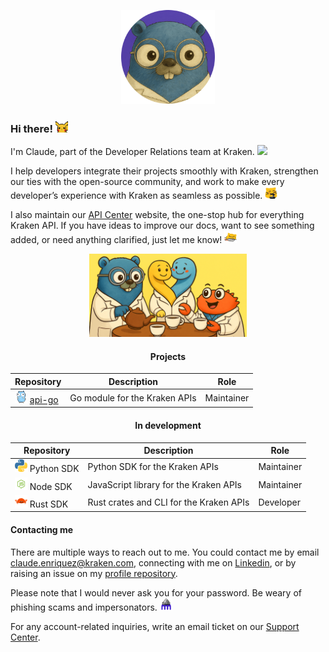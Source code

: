<p align="center"><img src="images/avatar.png" width=150></p>


### Hi there! <img src="emojis/pikachu_wave.gif" width=20>

I'm Claude, part of the Developer Relations team at Kraken. <image src="emojis/kraken_appears.gif" width=20> 

I help developers integrate their projects smoothly with Kraken, strengthen our ties with the open-source community, and work to make every developer’s experience with Kraken as seamless as possible. <img src="emojis/meow_api.png" width=20>

I also maintain our [API Center](https://docs.kraken.com/api/) website, the one-stop hub for everything Kraken API. If you have ideas to improve our docs, want to see something added, or need anything clarified, just let me know! <img src="emojis/meow_bongo_keyboard.gif" width=20>

<div align="center">

<img src="images/banner.png" width=50%>

#### Projects

| Repository | Description | Role |
| - | - | - |
| <img src="emojis/gopher_dance.gif" width=20> [api-go](https://github.com/krakenfx/api-go) | Go module for the Kraken APIs | Maintainer

#### In development


| Repository | Description | Role |
| - | - | - |
| <img src="emojis/python.png" width=20> Python SDK | Python SDK for the Kraken APIs | Maintainer
| <img src="emojis/nodejs.png" width=20> Node SDK | JavaScript library for the Kraken APIs | Maintainer
| <img src="emojis/rustacean.png" width=20> Rust SDK | Rust crates and CLI for the Kraken APIs | Developer

</div>

#### Contacting me

There are multiple ways to reach out to me. You could contact me by email [claude.enriquez@kraken.com](mailto:claude.enriquez@kraken.com), connecting with me on [Linkedin](https://www.linkedin.com/in/claude-enriquez/), or by raising an issue on my [profile repository](https://github.com/claudeenriquez/claudeenriquez/issues).

Please note that I would never ask you for your password. Be weary of phishing scams and impersonators. <img src="emojis/paranoid_kraken.png" width=20>

For any account-related inquiries, write an email ticket on our [Support Center](https://support.kraken.com/contact).
